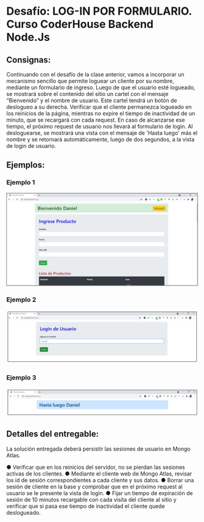 ﻿# **Desafío: LOG-IN POR FORMULARIO**. Curso CoderHouse Backend Node.Js

## Consignas:

Continuando con el desafío de la clase anterior, vamos a incorporar un mecanismo sencillo que permite loguear un cliente por su nombre, mediante un formulario de ingreso. Luego de que el usuario esté logueado, se mostrará sobre el contenido del sitio un cartel con el mensaje “Bienvenido” y el nombre de usuario. Este cartel tendrá un botón de deslogueo a su derecha. Verificar que el cliente permanezca logueado en los reinicios de la página, mientras no expire el tiempo de inactividad de un minuto, que se recargará con cada request. En caso de alcanzarse ese tiempo, el próximo request de usuario nos llevará al formulario de login. Al desloguearse, se mostrará una vista con el mensaje de 'Hasta luego' más el nombre y se retornará automáticamente, luego de dos segundos, a la vista de login de usuario.

## Ejemplos:

### Ejemplo 1

![1666132667887](image/README/1666132667887.png)

### Ejemplo 2

![1666132727888](image/README/1666132727888.png)

### Ejemplo 3

![1666132751969](image/README/1666132751969.png)

## Detalles del entregable:

La solución entregada deberá persistir las sesiones de usuario en Mongo Atlas.

● Verificar que en los reinicios del servidor, no se pierdan las sesiones activas de los clientes.
● Mediante el cliente web de Mongo Atlas, revisar los id de sesión correspondientes a cada cliente y sus datos.
● Borrar una sesión de cliente en la base y comprobar que en el próximo request al usuario se le presente la vista de login.
● Fijar un tiempo de expiración de sesión de 10 minutos recargable con cada visita del cliente al sitio y verificar que si pasa ese tiempo de inactividad el cliente quede deslogueado.
